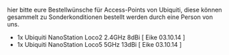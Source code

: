 hier bitte eure Bestellwünsche für Access-Points von Ubiquiti, diese können gesammelt zu Sonderkonditionen bestellt werden durch eine Person von uns.

* 1x Ubiquiti NanoStation Loco2 2.4GHz 8dBi [ Eike 03.10.14 ]
* 1x Ubiquiti NanoStation Loco5 5GHz 13dBi [ Eike 03.10.14 ]